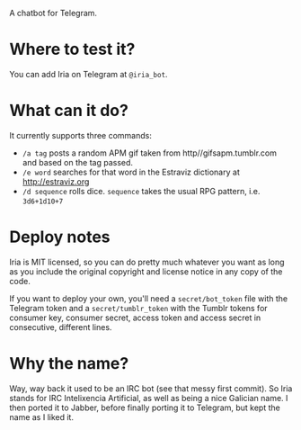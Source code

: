 A chatbot for Telegram.


Where to test it?
=================

You can add Iria on Telegram at `@iria_bot`.


What can it do?
===============

It currently supports three commands:

* `/a tag` posts a random APM gif taken from http//gifsapm.tumblr.com and based on the tag passed.
* `/e word` searches for that word in the Estraviz dictionary at http://estraviz.org
* `/d sequence` rolls dice. `sequence` takes the usual RPG pattern, i.e. `3d6+1d10+7`


Deploy notes
============

Iria is MIT licensed, so you can do pretty much whatever you want as long as you include the original copyright and license notice in any copy of the code.

If you want to deploy your own, you'll need a `secret/bot_token` file with the Telegram token and a `secret/tumblr_token` with the Tumblr tokens for consumer key, consumer secret, access token and access secret in consecutive, different lines.


Why the name?
=============

Way, way back it used to be an IRC bot (see that messy first commit). So Iria stands for IRC Intelixencia Artificial, as well as being a nice Galician name. I then ported it to Jabber, before finally porting it to Telegram, but kept the name as I liked it.